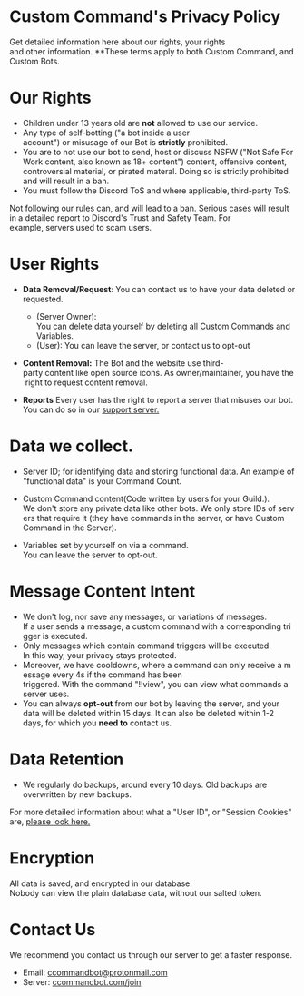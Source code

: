 # Custom Command's Privacy Policy
Get detailed information here about our rights, your rights and other information.
**These terms apply to both Custom Command, and Custom Bots.
# Our Rights

* Children under 13 years old are **not** allowed to use our service.
* Any type of self-botting ("a bot inside a user account") or misusage of our Bot is **strictly** prohibited.
* You are to not use our bot to send, host or discuss NSFW ("Not Safe For Work content, also known as 18+ content") content, offensive content, controversial material, or pirated materal. Doing so is strictly prohibited and will result in a ban.
* You must follow the Discord ToS and where applicable, third-party ToS.

Not following our rules can, and will lead to a ban. Serious cases will result in a detailed report to Discord's Trust and Safety Team. For example, servers used to scam users.

# User Rights

* **Data Removal/Request**: You can contact us to have your data deleted or requested.
    * (Server Owner): You can delete data yourself by deleting all Custom Commands and Variables.
    * (User): You can leave the server, or contact us to opt-out

* **Content Removal:** The Bot and the website use third-party content like open source icons. As owner/maintainer, you have the right to request content removal.

* **Reports** Every user has the right to report a server that misuses our bot. You can do so in our [support server.](https://ccommandbot.com/join)

# Data we collect.

* Server ID; for identifying data and storing functional data. An example of "functional data" is your Command Count.

* Custom Command content(Code written by users for your Guild.).
We don't store any private data like other bots. We only store IDs of servers that require it (they have commands in the server, or have Custom Command in the Server).

* Variables set by yourself on via a command. You can leave the server to opt-out.


# Message Content Intent
* We don't log, nor save any messages, or variations of messages.
If a user sends a message, a custom command with a corresponding trigger is executed. 
* Only messages which contain command triggers will be executed. In this way, your privacy stays protected. 
* Moreover, we have cooldowns, where a command can only receive a message every 4s if the command has been triggered. With the command "!!view", you can view what commands a server uses.
* You can always **opt-out** from our bot by leaving the server, and your data will be deleted within 15 days. It can also be deleted within 1-2 days, for which you **need to** contact us.

# Data Retention
* We regularly do backups, around every 10 days. Old backups are overwritten by new backups.

For more detailed information about what a "User ID", or "Session Cookies" are, [please look here.](https://ccommandbot.com/docs)

# Encryption
All data is saved, and encrypted in our database. Nobody can view the plain database data, without our salted token.

# Contact Us
We recommend you contact us through our server to get a faster response.

* Email: [ccommandbot@protonmail.com](mailto:ccommandbot@protonmail.com)
* Server: [ccommandbot.com/join](http://ccommandbot.com/join) 